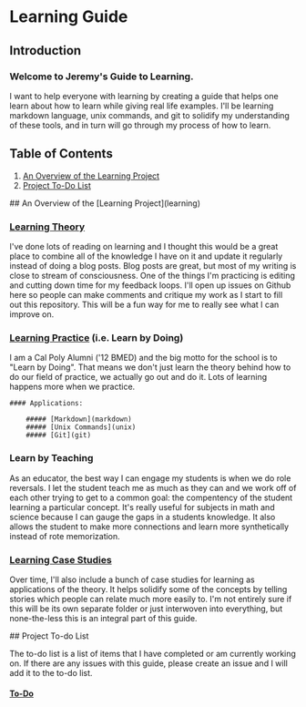 Learning Guide
==============

## Introduction
### Welcome to Jeremy's Guide to Learning.

I want to help everyone with learning by creating a guide that helps one learn about how to learn while giving real life examples. I'll be learning markdown language, unix commands, and git to solidify my understanding of these tools, and in turn will go through my process of how to learn.

## Table of Contents

1. [An Overview of the Learning Project](#learning-project)
2. [Project To-Do List](#to-do)

<a name="learning-project"/>
## An Overview of the [Learning Project](learning)

### [Learning Theory](learning/theory.md)

I've done lots of reading on learning and I thought this would be a great place to combine all of the knowledge I have on it and update it regularly instead of doing a blog posts. Blog posts are great, but most of my writing is close to stream of consciousness. One of the things I'm practicing is editing and cutting down time for my feedback loops. I'll open up issues on Github here so people can make comments and critique my work as I start to fill out this repository. This will be a fun way for me to really see what I can improve on.

### [Learning Practice](learning/practice.md) (i.e. Learn by Doing)

I am a Cal Poly Alumni ('12 BMED) and the big motto for the school is to "Learn by Doing". That means we don't just learn the theory behind how to do our field of practice, we actually go out and do it. Lots of learning happens more when we practice.

	#### Applications:

		##### [Markdown](markdown)
		##### [Unix Commands](unix)
		##### [Git](git)

### Learn by Teaching

As an educator, the best way I can engage my students is when we do role reversals. I let the student teach me as much as they can and we work off of each other trying to get to a common goal: the compentency of the student learning a particular concept. It's really useful for subjects in math and science because I can gauge the gaps in a students knowledge. It also allows the student to make more connections and learn more synthetically instead of rote memorization.

### [Learning Case Studies](learning/studies.md)

Over time, I'll also include a bunch of case studies for learning as applications of the theory. It helps solidify some of the concepts by telling stories which people can relate much more easily to. I'm not entirely sure if this will be its own separate folder or just interwoven into everything, but none-the-less this is an integral part of this guide.

<a name="to-do"/>
## Project To-do List

The to-do list is a list of items that I have completed or am currently working on. If there are any issues with this guide, please create an issue and I will add it to the to-do list.

#### [To-Do](to-do.md)